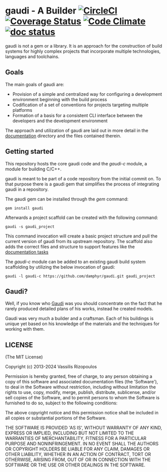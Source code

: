 # gaudi - A Builder [![CircleCI](https://circleci.com/gh/damphyr/gaudi/tree/main.svg?style=svg)](https://circleci.com/gh/damphyr/gaudi/tree/main) [![Coverage Status](https://coveralls.io/repos/damphyr/gaudi/badge.png)](https://coveralls.io/r/damphyr/gaudi) [![Code Climate](https://codeclimate.com/github/damphyr/gaudi.png)](https://codeclimate.com/github/damphyr/gaudi) [![doc status](http://inch-ci.org/github/damphyr/gaudi.svg?branch=master)](http://inch-ci.org/github/damphyr/gaudi)

gaudi is not a gem or a library. It is an approach for the construction of build
systems for highly complex projects that incorporate multiple technologies,
languages and toolchains.

## Goals

The main goals of gaudi are:

* Provision of a simple and centralized way for configuring a development
  environment beginning with the build process
* Codification of a set of conventions for projects targeting multiple platforms
* Formation of a basis for a consistent CLI interface between the developers and
  the development environment

The approach and utilization of gaudi are laid out in more detail in the
[documentation](doc/README.md) directory and the files contained therein.

## Getting started

This repository hosts the core gaudi code and the _gaudi-c_ module, a module for
building C/C++.

gaudi is meant to be part of a code repository from the initial commit on. To
that purpose there is a gaudi gem that simplifies the process of integrating
gaudi in a repository.

The gaudi gem can be installed through the _gem_ command:

```gem install gaudi```

Afterwards a project scaffold can be created with the following command:

```gaudi -s gaudi_project```

This command invocation will create a basic project structure and pull the
current version of gaudi from its upstream repository. The scaffold also adds
the correct files and structure to support features like the
[documentation tasks](doc/DOCUMENTATION.md)

The _gaudi-c_ module can be added to an existing gaudi build system scaffolding
by utilizing the below invocation of gaudi:

```gaudi -l gaudi-c https://github.com/damphyr/gaudi.git gaudi_project```

## Gaudi?

Well, if you know who [Gaudi](http://en.wikipedia.org/wiki/Antoni_Gaud%C3%AD) was you should concentrate on the fact that he rarely produced detailed plans of his works, instead he created models.

Gaudi was very much a builder and a craftsman. Each of his buildings is unique
yet based on his knowledge of the materials and the techniques for working with
them.

## LICENSE

(The MIT License)

Copyright (c) 2013-2024 Vassilis Rizopoulos

Permission is hereby granted, free of charge, to any person obtaining
a copy of this software and associated documentation files (the
'Software'), to deal in the Software without restriction, including
without limitation the rights to use, copy, modify, merge, publish,
distribute, sublicense, and/or sell copies of the Software, and to
permit persons to whom the Software is furnished to do so, subject to
the following conditions:

The above copyright notice and this permission notice shall be
included in all copies or substantial portions of the Software.

THE SOFTWARE IS PROVIDED 'AS IS', WITHOUT WARRANTY OF ANY KIND,
EXPRESS OR IMPLIED, INCLUDING BUT NOT LIMITED TO THE WARRANTIES OF
MERCHANTABILITY, FITNESS FOR A PARTICULAR PURPOSE AND NONINFRINGEMENT.
IN NO EVENT SHALL THE AUTHORS OR COPYRIGHT HOLDERS BE LIABLE FOR ANY
CLAIM, DAMAGES OR OTHER LIABILITY, WHETHER IN AN ACTION OF CONTRACT,
TORT OR OTHERWISE, ARISING FROM, OUT OF OR IN CONNECTION WITH THE
SOFTWARE OR THE USE OR OTHER DEALINGS IN THE SOFTWARE.
